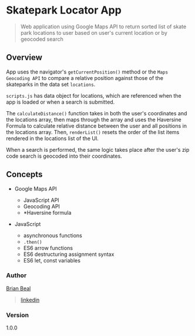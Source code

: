 # Skatepark Locator App

> Web application using Google Maps API to return sorted list of skate park locations to user based on user's current location or by geocoded search

## Overview

App uses the navigator's <code>getCurrentPosition()</code> method or the <code>Maps Geocoding API</code> to compare a relative position against those of the skateparks in the data set <code>locations</code>.

<code>scripts.js</code> has data object for locations, which are referenced when the app is loaded or when a search is submitted.

The <code>calculateDistance()</code> function takes in both the user's coordinates and the locations array, then maps through the array and uses the Haversine Formula to calculate relative distance between the user and all positions in the locations array. Then, <code>renderList()</code> resets the order of the list items rendered in the locations list of the UI.

When a search is performed, the same logic takes place after the user's zip code search is geocoded into their coordinates.

## Concepts

* Google Maps API
  * JavaScript API
  * Geocoding API
  * *Haversine formula

* JavaScript
  * asynchronous functions
  * <code>.then()</code>
  * ES6 arrow functions
  * ES6 destructuring assignment syntax
  * ES6 let, const variables
  

### Author

[Brian Beal](https://github.com/brianwbeal)

> [linkedin](https://www.linkedin.com/in/brianwbeal/)

### Version

1.0.0
